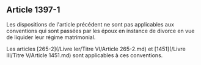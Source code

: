 Article 1397-1
----
Les dispositions de l'article précédent ne sont pas applicables aux conventions
qui sont passées par les époux en instance de divorce en vue de liquider leur
régime matrimonial.

Les articles [265-2](/Livre Ier/Titre VI/Article 265-2.md) et [1451](/Livre III/Titre V/Article 1451.md) sont applicables à ces conventions.
